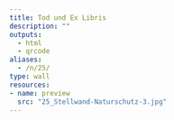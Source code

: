 ```yaml
---
title: Tod und Ex Libris
description: ""
outputs:
  - html
  - qrcode
aliases:
  - /n/25/
type: wall
resources:
- name: preview
  src: "25_Stellwand-Naturschutz-3.jpg"
---
```

